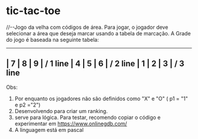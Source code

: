 # tic-tac-toe
//--Jogo da velha com códigos de área. Para jogar, o jogador deve selecionar a área que deseja marcar usando a tabela de marcação.
A Grade do jogo é baseada na seguinte tabela:
_____________
| 7 | 8 | 9 | / 1 line
| 4 | 5 | 6 | / 2 line
| 1 | 2 | 3 | / 3 line
-------------

Obs: 
1) Por enquanto os jogadores não são definidos como "X" e "O" ( p1 = "1" e p2 ="2")
2) Desenvolvendo para criar um ranking.
3) serve para lógica. Para testar, recomendo copiar o código e experimentar em https://www.onlinegdb.com/ 
4) A linguagem está em pascal
